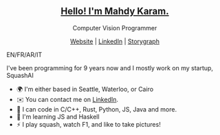 <p align="center">
<!--   <img src="https://i.ibb.co/1MfwVkV/Linkedd-In-cover-1.png" width="100%" />  -->
  <h2 align="center"><a href="https://mmkaram.github.io">Hello! I'm Mahdy Karam.</a></h2>
  <p align="center"> Computer Vision Programmer</p>
</p>
<p align="center">
  <a href="https://mmkaram.github.io">Website</a> | 
  <a href="https://linkedin.com/in/mahdykaram">LinkedIn</a> |
  <a href="https://app.thestorygraph.com/profile/mmkaram">Storygraph</a>

</p>

EN/FR/AR/IT

I've been programming for 9 years now and I mostly work on my startup, SquashAI

* 🌍  I'm either based in Seattle, Waterloo, or Cairo
* ✉️  You can contact me on [LinkedIn](https://www.linkedin.com/in/mahdykaram).
* 💾  I can code in C/C++, Rust, Python, JS, Java and more.
* 🧠  I'm learning JS and Haskell
* ⚡  I play squash, watch F1, and like to take pictures!

<!-- ![mmkaram's Top Languages](https://github-readme-stats.vercel.app/api/top-langs/?username=mmkaram&theme=dark&show_icons=true&hide_border=true&layout=compact) -->
<!-- ![mmkaram's Stats](https://github-readme-stats.vercel.app/api?username=mmkaram&theme=dark&show_icons=true&hide_border=true&count_private=true) -->
